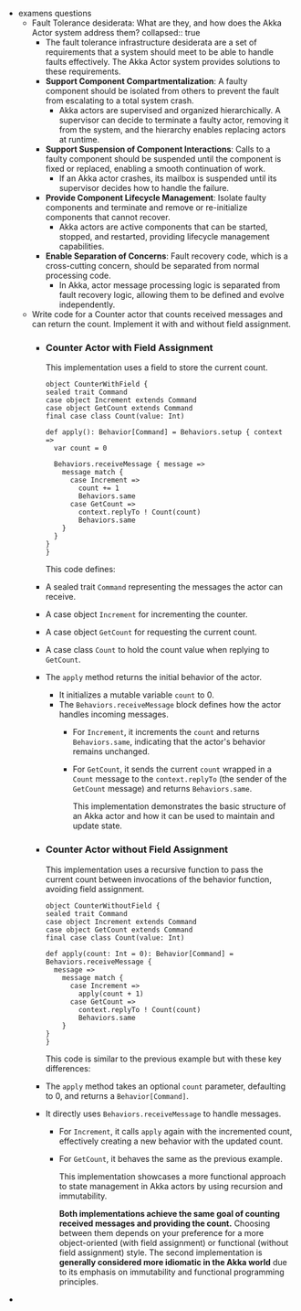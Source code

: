 - examens questions
	- Fault Tolerance desiderata: What are they, and how does the Akka Actor system address them?
	  collapsed:: true
		- The fault tolerance infrastructure desiderata are a set of requirements that a system should meet to be able to handle faults effectively. The Akka Actor system provides solutions to these requirements.
		- **Support Component Compartmentalization**: A faulty component should be isolated from others to prevent the fault from escalating to a total system crash.
			- Akka actors are supervised and organized hierarchically. A supervisor can decide to terminate a faulty actor, removing it from the system, and the hierarchy enables replacing actors at runtime.
		- **Support Suspension of Component Interactions**: Calls to a faulty component should be suspended until the component is fixed or replaced, enabling a smooth continuation of work.
			- If an Akka actor crashes, its mailbox is suspended until its supervisor decides how to handle the failure.
		- **Provide Component Lifecycle Management**: Isolate faulty components and terminate and remove or re-initialize components that cannot recover.
			- Akka actors are active components that can be started, stopped, and restarted, providing lifecycle management capabilities.
		- **Enable Separation of Concerns**: Fault recovery code, which is a cross-cutting concern, should be separated from normal processing code.
			- In Akka, actor message processing logic is separated from fault recovery logic, allowing them to be defined and evolve independently.
	- Write code for a Counter actor that counts received messages and can return the count. Implement it with and without field assignment.
		- ### Counter Actor with Field Assignment
		  
		  This implementation uses a field to store the current count.
		  
		  ```
		  object CounterWithField {
		  sealed trait Command
		  case object Increment extends Command
		  case object GetCount extends Command
		  final case class Count(value: Int)
		  
		  def apply(): Behavior[Command] = Behaviors.setup { context =>
		    var count = 0
		  
		    Behaviors.receiveMessage { message =>
		      message match {
		        case Increment =>
		          count += 1
		          Behaviors.same
		        case GetCount =>
		          context.replyTo ! Count(count)
		          Behaviors.same
		      }
		    }
		  }
		  }
		  ```
		  
		  This code defines:
		- A sealed trait `Command` representing the messages the actor can receive.
		- A case object `Increment` for incrementing the counter.
		- A case object `GetCount` for requesting the current count.
		- A case class `Count` to hold the count value when replying to `GetCount`.
		- The `apply` method returns the initial behavior of the actor.
			- It initializes a mutable variable `count` to 0.
			- The `Behaviors.receiveMessage` block defines how the actor handles incoming messages.
				- For `Increment`, it increments the `count` and returns `Behaviors.same`, indicating that the actor's behavior remains unchanged.
				- For `GetCount`, it sends the current `count` wrapped in a `Count` message to the `context.replyTo` (the sender of the `GetCount` message) and returns `Behaviors.same`.
				  
				  This implementation demonstrates the basic structure of an Akka actor and how it can be used to maintain and update state.
		- ### Counter Actor without Field Assignment
		  
		  This implementation uses a recursive function to pass the current count between invocations of the behavior function, avoiding field assignment.
		  
		  ```
		  object CounterWithoutField {
		  sealed trait Command
		  case object Increment extends Command
		  case object GetCount extends Command
		  final case class Count(value: Int)
		  
		  def apply(count: Int = 0): Behavior[Command] = Behaviors.receiveMessage {
		    message =>
		      message match {
		        case Increment =>
		          apply(count + 1)
		        case GetCount =>
		          context.replyTo ! Count(count)
		          Behaviors.same
		      }
		  }
		  }
		  ```
		  
		  This code is similar to the previous example but with these key differences:
		- The `apply` method takes an optional `count` parameter, defaulting to 0, and returns a `Behavior[Command]`.
		- It directly uses `Behaviors.receiveMessage` to handle messages.
			- For `Increment`, it calls `apply` again with the incremented count, effectively creating a new behavior with the updated count.
			- For `GetCount`, it behaves the same as the previous example.
			  
			  This implementation showcases a more functional approach to state management in Akka actors by using recursion and immutability.
			  
			  **Both implementations achieve the same goal of counting received messages and providing the count.** Choosing between them depends on your preference for a more object-oriented (with field assignment) or functional (without field assignment) style. The second implementation is **generally considered more idiomatic in the Akka world** due to its emphasis on immutability and functional programming principles.
			  
			  <!--EndFragment-->
-